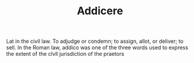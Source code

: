 ---
title: Addicere
letter: A
permalink: "/definitions/bld-addicere.html"
body: Lat in the civil law. To adjudge or condemn; to assign, allot, or deliver; to
  sell. In the Roman law, addico was one of the three words used to express the extent
  of the clvll jurisdiction of the praetors
published_at: '2018-07-07'
source: Black's Law Dictionary 2nd Ed (1910)
layout: post
---
